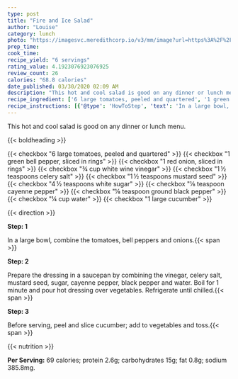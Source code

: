```yaml
---
type: post
title: "Fire and Ice Salad"
author: "Louise"
category: lunch
photo: "https://imagesvc.meredithcorp.io/v3/mm/image?url=https%3A%2F%2Fimages.media-allrecipes.com%2Fuserphotos%2F1347487.jpg"
prep_time: 
cook_time: 
recipe_yield: "6 servings"
rating_value: 4.1923076923076925
review_count: 26
calories: "68.8 calories"
date_published: 03/30/2020 02:09 AM
description: "This hot and cool salad is good on any dinner or lunch menu."
recipe_ingredient: ['6 large tomatoes, peeled and quartered', '1 green bell pepper, sliced in rings', '1 red onion, sliced in rings', '¾ cup white wine vinegar', '1\u2009½ teaspoons celery salt', '1\u2009½ teaspoons mustard seed', '4\u2009½ teaspoons white sugar', '⅛ teaspoon cayenne pepper', '⅛ teaspoon ground black pepper', '¼ cup water', '1 large cucumber']
recipe_instructions: [{'@type': 'HowToStep', 'text': 'In a large bowl, combine the tomatoes, bell peppers and onions.\n'}, {'@type': 'HowToStep', 'text': 'Prepare the dressing in a saucepan by combining the vinegar, celery salt, mustard seed, sugar, cayenne pepper, black pepper and water. Boil for 1 minute and pour hot dressing over vegetables. Refrigerate until chilled.\n'}, {'@type': 'HowToStep', 'text': 'Before serving, peel and slice cucumber; add to vegetables and toss.\n'}]
---
```


This hot and cool salad is good on any dinner or lunch menu. 

{{< boldheading >}}

{{< checkbox "6 large tomatoes, peeled and quartered" >}}
{{< checkbox "1  green bell pepper, sliced in rings" >}}
{{< checkbox "1  red onion, sliced in rings" >}}
{{< checkbox "¾ cup white wine vinegar" >}}
{{< checkbox "1 ½ teaspoons celery salt" >}}
{{< checkbox "1 ½ teaspoons mustard seed" >}}
{{< checkbox "4 ½ teaspoons white sugar" >}}
{{< checkbox "⅛ teaspoon cayenne pepper" >}}
{{< checkbox "⅛ teaspoon ground black pepper" >}}
{{< checkbox "¼ cup water" >}}
{{< checkbox "1 large cucumber" >}}


{{< direction >}}

**Step: 1**

In a large bowl, combine the tomatoes, bell peppers and onions.{{< span >}}

**Step: 2**

Prepare the dressing in a saucepan by combining the vinegar, celery salt, mustard seed, sugar, cayenne pepper, black pepper and water. Boil for 1 minute and pour hot dressing over vegetables. Refrigerate until chilled.{{< span >}}

**Step: 3**

Before serving, peel and slice cucumber; add to vegetables and toss.{{< span >}}

{{< nutrition >}}

**Per Serving:** 69 calories; protein 2.6g; carbohydrates 15g; fat 0.8g; sodium 385.8mg.